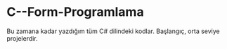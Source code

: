 # C--Form-Programlama
Bu zamana kadar yazdığım tüm C# dilindeki kodlar. Başlangıç, orta seviye projelerdir.
